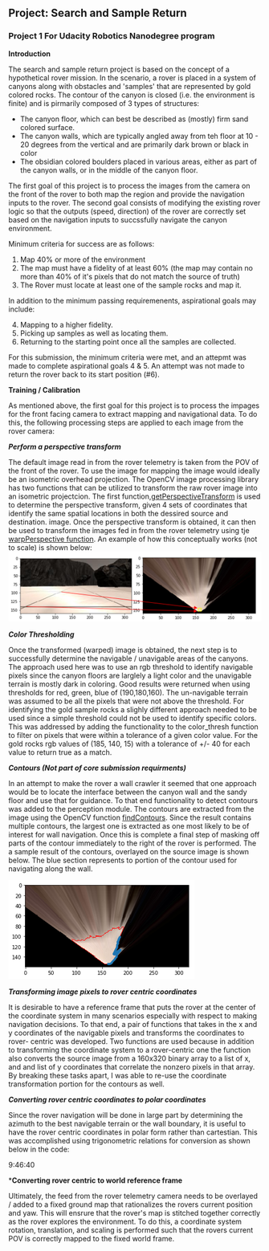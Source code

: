 ## Project: Search and Sample Return
### Project 1 For Udacity Robotics Nanodegree program

**Introduction**

The search and sample return project is based on the concept of a hypothetical rover mission. In the scenario, a rover is placed in a system of canyons along with obstacles and 'samples' that are represented by gold colored rocks. The contour of the canyon is closed (i.e. the environment is finite) and is pirmarily composed of 3 types of structures:

 * The canyon floor, which can best be described as (mostly) firm sand colored surface.
 * The canyon walls, which are typically angled away from teh floor at 10 - 20 degrees from the vertical and are primarily dark brown or black in color
 * The obsidian colored boulders placed in various areas, either as part of the canyon walls, or in the middle of the canyon floor.

The first goal of this project is to process the images from the camera on the front of the rover to both map the region and provide the navigation inputs to the rover. The second goal consists of modifying the existing rover logic so that the outputs (speed, direction) of the rover are correctly set based on the navigation inputs to succssfully navigate the canyon environment. 

Minimum criteria for success are as follows:

 1. Map 40% or more of the environment 
 2. The map must have a fidelity of at least 60% (the map may contain no more than 40% of it's pixels that do not match the source of truth)
 3. The Rover must locate at least one of the sample rocks and map it.
 
 In addition to the minimum passing requiremenents, aspirational goals may include:
 
 4. Mapping to a higher fidelity.
 5. Picking up samples as well as locating them.
 6. Returning to the starting point once all the samples are collected.
 
For this submission, the minimum criteria were met, and an attepmt was made to complete aspirational goals 4 & 5. An attempt was not made to return the rover back to its start position (#6).
 
 **Training / Calibration**

As mentioned above, the first goal for this project is to process the impages for the front facing camera to extract mapping and navigational data. To do this, the following processing steps are applied to each image from the rover camera:

 ***Perform a perspective transform***
 
 The default image read in from the rover telemetry is taken from the POV of the front of the rover. To use the image for mapping the image would ideally be an isometric overhead projection. The OpenCV image processing library has two functions that can be utilized to transform the raw rover image into an isometric projectcion. The first function,[getPerspectiveTransform](https://docs.opencv.org/2.4/modules/imgproc/doc/geometric_transformations.html#getperspectivetransform) is used to determine the perspective transform, given 4 sets of coordinates that identify the same spatial locations in both the dessired source and destination.  image. Once the perspective transform is obtained, it can then be used to transform the images fed in from the rover telemetry using tje [warpPerspective function](https://docs.opencv.org/2.4/modules/imgproc/doc/geometric_transformations.html#warpperspective). An example of how this conceptually works (not to scale) is shown below:
 ![Perspective Transform](mapping.png)
 
 ***Color Thresholding***
 
 Once the transformed (warped) image is obtained, the next step is to successfully determine the navigable / unavigable areas of the canyons. The approach used here was to use an rgb threshold to identify navigable pixels since the canyon floors are larglely a light color and the unavigable terrain is mostly dark in coloring. Good results were returned when using thresholds for red, green, blue of (190,180,160). The un-navigable terrain was assumed to be all the pixels that were not above the threshold. For identifying the gold sample rocks a slighly different approach needed to be used since a simple threshold could not be used to identify specific colors. This was addressed by adding the functionality to the color_thresh function to filter on pixels that were within a tolerance of a given color value. For the gold rocks rgb values of (185, 140, 15) with a tolerance of +/- 40 for each value to return true as a match. 
 
 ***Contours (Not part of core submission requirments)***

In an attempt to make the rover a wall crawler it seemed that one approach would be to locate the interface between the canyon wall and the sandy floor and use that for guidance. To that end functionality to detect contours was added to the perception module. The contours are extracted from the image using the OpenCV function [findContours](https://docs.opencv.org/2.4/modules/imgproc/doc/structural_analysis_and_shape_descriptors.html#findcontours). Since the result contains multiple contours, the largest one is extracted as one most likely to be of interest for wall navigation. Once this is complete a final step of masking off parts of the contour immediately to the right of the rover is performed. The a sample result of the contours, overlayed on the source image is shown below. The blue section represents to portion of the contour used for navigating along the wall.

![Contour Image](contour.png)

***Transforming image pixels to rover centric coordinates***

It is desirable to have a reference frame that puts the rover at the center of the coordinate system in many scenarios especially with respect to making navigation decisions. To that end, a pair of functions that takes in the x and y coordinates of the navigable pixels and transforms the coordinates to rover- centric was developed. Two functions are used because in addition to transforming the coordinate system to a rover-centric one the function also converts the source image from a 160x320 binary array to a list of x, and and list of y coordinates that correlate the nonzero pixels in that array. By breaking these tasks apart, I was able to re-use the coordinate transformation portion for the contours as well.

***Converting rover centric coordinates to polar coordinates***

Since the rover navigation will be done in large part by determining the azimuth to the best navigable terrain or the wall boundary, it is useful to have the rover centric coordinates in polar form rather than cartestian. This was accomplished using trigonometric relations for conversion as shown below in the code:

9:46:40

***Converting rover centric to world reference frame**

Ultimately, the feed from the rover telemetry camera needs to be overlayed / added to a fixed ground map that rationalizes the rovers current position and yaw. This will ensrure that the rover's map is stitched together correctly as the rover explores the environment. To do this, a  coordinate system rotation, translation, and scaling is performed such that the rovers current POV is correctly mapped to the fixed world frame.


